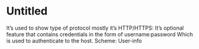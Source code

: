 # Untitled

It’s used to show type of protocol mostly it’s HTTP/HTTPS: It’s optional feature that contains credentials in the form of username:password Which is used to authenticate to the host.
Scheme: User-info